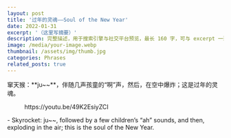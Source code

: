 ```yaml
---
layout: post
title: '过年的灵魂——Soul of the New Year'
date: 2022-01-31
excerpt: '（这里写摘要）'
description: 完整描述，用于搜索引擎与社交平台预览，最长 160 字，可与 excerpt 一致
image: /media/your-image.webp
thumbnail: /assets/img/thumb.jpg
categories: Phrases
related_posts: true
---
```


窜天猴：\*\*ju~~\*\*，伴随几声孩童的“啊”声，然后，在空中爆炸；这是过年的灵魂。

<figure class="wp-block-embed is-type-video is-provider-youtube wp-block-embed-youtube wp-embed-aspect-16-9 wp-has-aspect-ratio"><div class="wp-block-embed__wrapper">https://youtu.be/49K2EsiyZCI </div></figure>- Skyrocket: ju~~, followed by a few children’s “ah” sounds, and then, exploding in the air; this is the soul of the New Year.